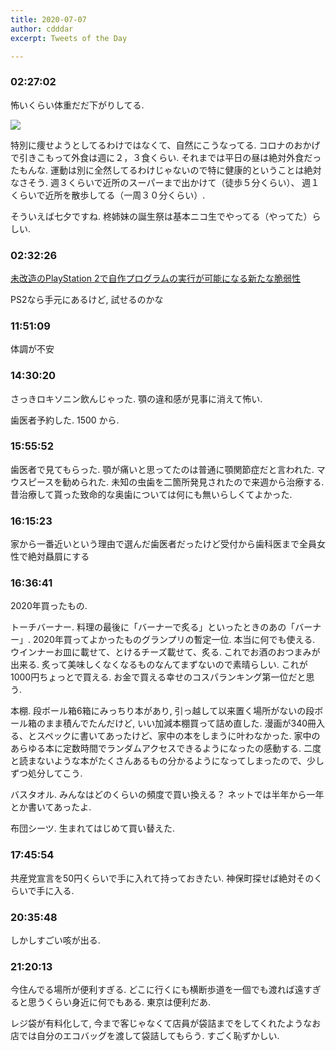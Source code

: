 ```yaml
---
title: 2020-07-07
author: cdddar
excerpt: Tweets of the Day

---
```


### 02:27:02

怖いくらい体重だだ下がりしてる.

![](https://pbs.twimg.com/media/EcQiqYNUYAE2ZRw?format=png&name=medium)

特別に痩せようとしてるわけではなくて、自然にこうなってる.
コロナのおかげで引きこもって外食は週に２，３食くらい.
それまでは平日の昼は絶対外食だったもんな.
運動は別に全然してるわけじゃないので特に健康的ということは絶対なさそう.
週３くらいで近所のスーパーまで出かけて（徒歩５分くらい）、
週１くらいで近所を散歩してる（一周３０分くらい）.

そういえば七夕ですね.
柊姉妹の誕生祭は基本ニコ生でやってる（やってた）らしい.
### 02:32:26

[未改造のPlayStation 2で自作プログラムの実行が可能になる新たな脆弱性](https://www.zaikei.co.jp/article/20200702/574256.html)

PS2なら手元にあるけど, 試せるのかな
### 11:51:09

体調が不安


### 14:30:20

さっきロキソニン飲んじゃった.
顎の違和感が見事に消えて怖い.

歯医者予約した. 1500 から.

### 15:55:52

歯医者で見てもらった.
顎が痛いと思ってたのは普通に顎関節症だと言われた.
マウスピースを勧められた.
未知の虫歯を二箇所発見されたので来週から治療する.
昔治療して貰った致命的な奥歯については何にも無いらしくてよかった.
### 16:15:23

家から一番近いという理由で選んだ歯医者だったけど受付から歯科医まで全員女性で絶対贔屓にする
### 16:36:41

2020年買ったもの.

トーチバーナー. 料理の最後に「バーナーで炙る」といったときのあの「バーナー」.
2020年買ってよかったものグランプリの暫定一位.
本当に何でも使える.
ウインナーお皿に載せて、とけるチーズ載せて、炙る.
これでお酒のおつまみが出来る.
炙って美味しくなくなるものなんてまずないので素晴らしい.
これが1000円ちょっとで買える.
お金で買える幸せのコスパランキング第一位だと思う.

本棚.
段ボール箱6箱にみっちり本があり, 引っ越して以来置く場所がないの段ボール箱のまま積んでたんだけど,
いい加減本棚買って詰め直した.
漫画が340冊入る、とスペックに書いてあったけど、家中の本をしまうに叶わなかった.
家中のあらゆる本に定数時間でランダムアクセスできるようになったの感動する.
二度と読まないような本がたくさんあるもの分かるようになってしまったので、少しずつ処分してこう.

バスタオル.
みんなはどのくらいの頻度で買い換える？
ネットでは半年から一年とか書いてあったよ.

布団シーツ.
生まれてはじめて買い替えた.

### 17:45:54

共産党宣言を50円くらいで手に入れて持っておきたい.
神保町探せば絶対そのくらいで手に入る.
### 20:35:48

しかしすごい咳が出る.
### 21:20:13

今住んでる場所が便利すぎる.
どこに行くにも横断歩道を一個でも渡れば遠すぎると思うくらい身近に何でもある.
東京は便利だあ.

レジ袋が有料化して, 今まで客じゃなくて店員が袋詰までをしてくれたようなお店では自分のエコバッグを渡して袋詰してもらう.
すごく恥ずかしい.
